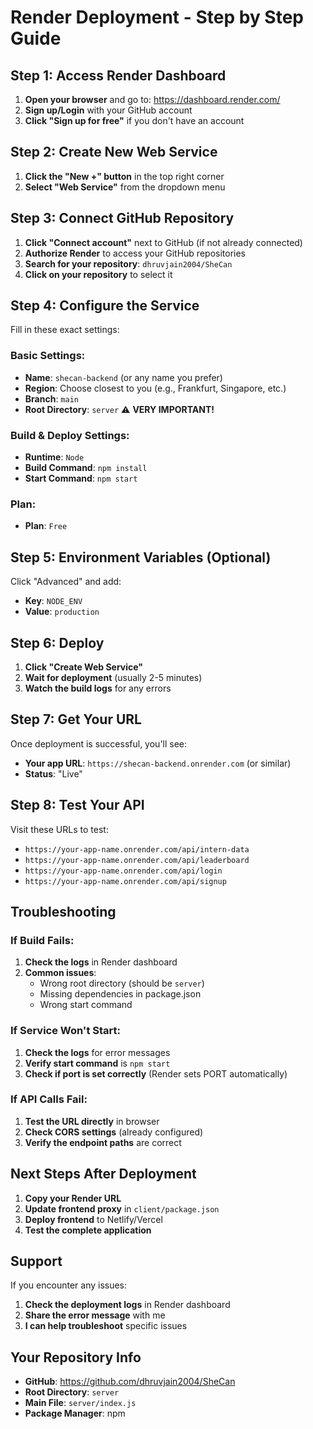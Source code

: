 # Render Deployment - Step by Step Guide

## Step 1: Access Render Dashboard
1. **Open your browser** and go to: https://dashboard.render.com/
2. **Sign up/Login** with your GitHub account
3. **Click "Sign up for free"** if you don't have an account

## Step 2: Create New Web Service
1. **Click the "New +" button** in the top right corner
2. **Select "Web Service"** from the dropdown menu

## Step 3: Connect GitHub Repository
1. **Click "Connect account"** next to GitHub (if not already connected)
2. **Authorize Render** to access your GitHub repositories
3. **Search for your repository**: `dhruvjain2004/SheCan`
4. **Click on your repository** to select it

## Step 4: Configure the Service
Fill in these exact settings:

### Basic Settings:
- **Name**: `shecan-backend` (or any name you prefer)
- **Region**: Choose closest to you (e.g., Frankfurt, Singapore, etc.)
- **Branch**: `main`
- **Root Directory**: `server` ⚠️ **VERY IMPORTANT!**

### Build & Deploy Settings:
- **Runtime**: `Node`
- **Build Command**: `npm install`
- **Start Command**: `npm start`

### Plan:
- **Plan**: `Free`

## Step 5: Environment Variables (Optional)
Click "Advanced" and add:
- **Key**: `NODE_ENV`
- **Value**: `production`

## Step 6: Deploy
1. **Click "Create Web Service"**
2. **Wait for deployment** (usually 2-5 minutes)
3. **Watch the build logs** for any errors

## Step 7: Get Your URL
Once deployment is successful, you'll see:
- **Your app URL**: `https://shecan-backend.onrender.com` (or similar)
- **Status**: "Live"

## Step 8: Test Your API
Visit these URLs to test:
- `https://your-app-name.onrender.com/api/intern-data`
- `https://your-app-name.onrender.com/api/leaderboard`
- `https://your-app-name.onrender.com/api/login`
- `https://your-app-name.onrender.com/api/signup`

## Troubleshooting

### If Build Fails:
1. **Check the logs** in Render dashboard
2. **Common issues**:
   - Wrong root directory (should be `server`)
   - Missing dependencies in package.json
   - Wrong start command

### If Service Won't Start:
1. **Check the logs** for error messages
2. **Verify start command** is `npm start`
3. **Check if port is set correctly** (Render sets PORT automatically)

### If API Calls Fail:
1. **Test the URL directly** in browser
2. **Check CORS settings** (already configured)
3. **Verify the endpoint paths** are correct

## Next Steps After Deployment

1. **Copy your Render URL**
2. **Update frontend proxy** in `client/package.json`
3. **Deploy frontend** to Netlify/Vercel
4. **Test the complete application**

## Support
If you encounter any issues:
1. **Check the deployment logs** in Render dashboard
2. **Share the error message** with me
3. **I can help troubleshoot** specific issues

## Your Repository Info
- **GitHub**: https://github.com/dhruvjain2004/SheCan
- **Root Directory**: `server`
- **Main File**: `server/index.js`
- **Package Manager**: npm 